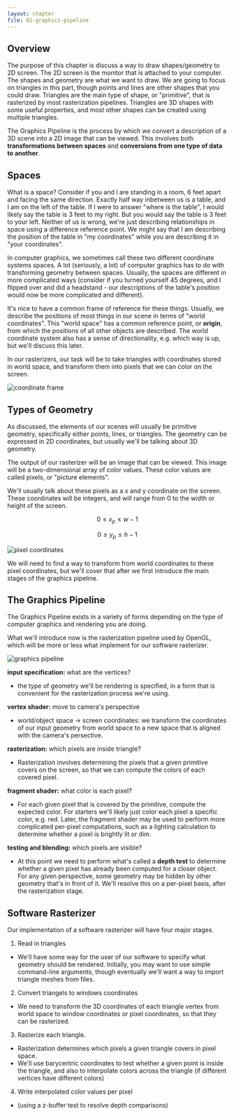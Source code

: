 ```yaml
---
layout: chapter
file: 01-graphics-pipeline
---
```



## Overview

The purpose of this chapter is discuss a way to draw shapes/geometry to 2D screen.
The 2D screen is the monitor that is attached to your computer.
The shapes and geometry are what we want to draw.
We are going to focus on triangles in this part,
though points and lines are other shapes that you could draw.
Triangles are the main type of shape, or "primitive", that is rasterized by most rasterization pipelines.
Triangles are 3D shapes with some useful properties, and most other shapes can be created using multiple triangles.

The Graphics Pipeline is the process by which we convert a description of a 3D scene into a 2D image that can be viewed.
This involves both **transformations between spaces** and **conversions from one type of data to another**.

## Spaces

What is a space?
Consider if you and I are standing in a room, 6 feet apart and facing the same direction.
Exactly half way inbetween us is a table, and I am on the left of the table.
If I were to answer "where is the table", I would likely say the table is 3 feet to my right.
But you would say the table is 3 feet to your left.
Neither of us is wrong, we're just describing relationships in space using a difference reference point.
We might say that I am describing the position of the table in "my coordinates"
while you are describing it in "your coordinates".

In computer graphics, we sometimes call these two different coordinate systems spaces.
A lot (seriously, a lot) of computer graphics has to do with transforming geometry between spaces.
Usually, the spaces are different in more complicated ways
(consider if you turned yourself 45 degrees, and I flipped over and did a headstand -
our descriptions of the table's position would now be more complicated and different).

It's nice to have a common frame of reference for these things.
Usually, we describe the positions of most things in our scene in terms of "world coordinates".
This "world space" has a common reference point, or **origin**,
from which the positions of all other objects are described.
The world coordinate system also has a sense of directionality, e.g. which way is up,
but we'll discuss this later.

In our rasterizers, our task will be to take triangles with coordinates stored in world space,
and transform them into pixels that we can color on the screen.

<img src="figures/coordinate-frame.png" alt="coordinate frame" class="img-thumbnail" />

## Types of Geometry

As discussed, the elements of our scenes will usually be primitive geometry,
specifically either points, lines, or triangles.
The geometry can be expressed in 2D coordinates,
but usually we'll be talking about 3D geometry.

The output of our rasterizer will be an image that can be viewed.
This image will be a two-dimensional array of color values.
These color values are called pixels, or "picture elements".

We'll usually talk about these pixels as a x and y coordinate on the screen.
These coordinates will be integers, and will range from 0 to the width or height of the screen.

$$ 0 \le x_p \le w - 1 $$

$$ 0 \le y_p \le h - 1 $$

<img src="figures/pixel-coordinates.png" alt="pixel coordinates" class="img-thumbnail" />

We will need to find a way to transform from world coordinates to these pixel coordinates,
but we'll cover that after we first introduce the main stages of the graphics pipeline.



## The Graphics Pipeline

The Graphics Pipeline exists in a variety of forms depending on the type of computer graphics
and rendering you are doing.

What we'll introduce now is the rasterization pipeline used by OpenGL,
which will be more or less what implement for our software rasterizer.

<img src="figures/graphics-pipeline.png" alt="graphics pipeline" class="img-thumbnail" />

**input specification:** what are the vertices?

- the type of geometry we'll be rendering is specified,
  in a form that is convenient for the rasterization process we're using.

**vertex shader:** move to camera's perspective

- world/object space &rarr; screen coordinates: we transform the coordinates of our input geometry
  from world space to a new space that is aligned with the camera's persective.

**rasterization:** which pixels are inside triangle?

- Rasterization involves determining the pixels that a given primitive covers on the screen,
  so that we can compute the colors of each covered pixel.

**fragment shader:** what color is each pixel?

- For each given pixel that is covered by the primitive, compute the expected color.
  For starters we'll likely just color each pixel a specific color, e.g. red.
  Later, the fragment shader may be used to perform more complicated per-pixel computations,
  such as a lighting calculation to determine whether a pixel is brightly lit or dim.

**testing and blending:** which pixels are visible?

- At this point we need to perform what's called a **depth test** to determine whether a given
  pixel has already been computed for a closer object. For any given perspective, some geometry
  may be hidden by other geometry that's in front of it. We'll resolve this on a per-pixel basis,
  after the rasterization stage.


## Software Rasterizer

Our implementation of a software rasterizer will have four major stages.

1. Read in triangles
  - We'll have some way for the user of our software to specify what geometry
    should be rendered. Initially, you may want to use simple command-line arguments,
    though eventually we'll want a way to import triangle meshes from files.
2. Convert triangels to windows coordinates
  - We need to transform the 3D coordinates of each triangle vertex from world space
    to window coordinates or pixel coordinates, so that they can be rasterized.
3. Rasterize each triangle.
  - Rasterization determines which pixels a given triangle covers in pixel space.
  - We'll use barycentric coordinates to test whether a given point is inside the triangle,
    and also to interpolate colors across the triangle (if different vertices have different colors)
4. Write interpolated color values per pixel
  - (using a z-buffer test to resolve depth comparisons)
